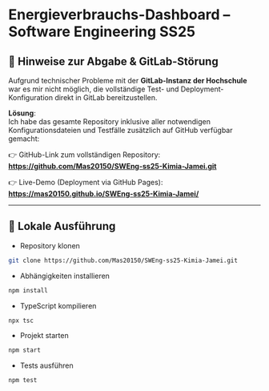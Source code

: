 # Energieverbrauchs-Dashboard – Software Engineering SS25

## 📂 Hinweise zur Abgabe & GitLab-Störung

Aufgrund technischer Probleme mit der **GitLab-Instanz der Hochschule** war es mir nicht möglich, die vollständige Test- und Deployment-Konfiguration direkt in GitLab bereitzustellen.

**Lösung**:  
Ich habe das gesamte Repository inklusive aller notwendigen Konfigurationsdateien und Testfälle zusätzlich auf GitHub verfügbar gemacht:

👉 GitHub-Link zum vollständigen Repository:  
**https://github.com/Mas20150/SWEng-ss25-Kimia-Jamei.git**

👉 Live-Demo (Deployment via GitHub Pages):  
**https://mas20150.github.io/SWEng-ss25-Kimia-Jamei/**

---

## 🚀 Lokale Ausführung

- Repository klonen
```bash
git clone https://github.com/Mas20150/SWEng-ss25-Kimia-Jamei.git
```

- Abhängigkeiten installieren
```bash
npm install
```

- TypeScript kompilieren
```bash
npx tsc
```

- Projekt starten
```bash
npm start
```

- Tests ausführen
```bash
npm test
```
